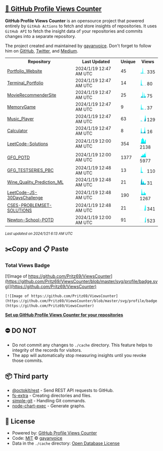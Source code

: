 ## [🚀 GitHub Profile Views Counter](https://github.com/gayanvoice/github-profile-views-counter)
**GitHub Profile Views Counter** is an opensource project that powered entirely by  `GitHub Actions` to fetch and store insights of repositories.
It uses `GitHub API` to fetch the insight data of your repositories and commits changes into a separate repository.

The project created and maintained by [gayanvoice](https://github.com/gayanvoice). Don't forget to follow him on [GitHub](https://github.com/gayanvoice), [Twitter](https://twitter.com/gayanvoice), and [Medium](https://gayanvoice.medium.com/).

<table>
	<tr>
		<th>
			Repository
		</th>
		<th>
			Last Updated
		</th>
		<th>
			Unique
		</th>
		<th>
			Views
		</th>
	</tr>
	<tr>
		<td>
			<a href="https://github.com/Pritz69/ViewsCounter/tree/master/readme/631062618/year.md">
				Portfolio_Website
			</a>
		</td>
		<td>
			2024/1/19 12:47 AM UTC
		</td>
		<td>
			45
		</td>
		<td>
			<img alt="Response time graph" src="https://github.com/Pritz69/ViewsCounter/raw/master/graph/631062618/small/year.png" height="20"> 335
		</td>
	</tr>
	<tr>
		<td>
			<a href="https://github.com/Pritz69/ViewsCounter/tree/master/readme/631052544/year.md">
				Terminal_Portfolio
			</a>
		</td>
		<td>
			2024/1/19 12:47 AM UTC
		</td>
		<td>
			14
		</td>
		<td>
			<img alt="Response time graph" src="https://github.com/Pritz69/ViewsCounter/raw/master/graph/631052544/small/year.png" height="20"> 80
		</td>
	</tr>
	<tr>
		<td>
			<a href="https://github.com/Pritz69/ViewsCounter/tree/master/readme/574194437/year.md">
				MovieRecommenderSite
			</a>
		</td>
		<td>
			2024/1/19 12:47 AM UTC
		</td>
		<td>
			25
		</td>
		<td>
			<img alt="Response time graph" src="https://github.com/Pritz69/ViewsCounter/raw/master/graph/574194437/small/year.png" height="20"> 75
		</td>
	</tr>
	<tr>
		<td>
			<a href="https://github.com/Pritz69/ViewsCounter/tree/master/readme/583343420/year.md">
				MemoryGame
			</a>
		</td>
		<td>
			2024/1/19 12:47 AM UTC
		</td>
		<td>
			9
		</td>
		<td>
			<img alt="Response time graph" src="https://github.com/Pritz69/ViewsCounter/raw/master/graph/583343420/small/year.png" height="20"> 37
		</td>
	</tr>
	<tr>
		<td>
			<a href="https://github.com/Pritz69/ViewsCounter/tree/master/readme/582324454/year.md">
				Music_Player
			</a>
		</td>
		<td>
			2024/1/19 12:47 AM UTC
		</td>
		<td>
			63
		</td>
		<td>
			<img alt="Response time graph" src="https://github.com/Pritz69/ViewsCounter/raw/master/graph/582324454/small/year.png" height="20"> 129
		</td>
	</tr>
	<tr>
		<td>
			<a href="https://github.com/Pritz69/ViewsCounter/tree/master/readme/577464192/year.md">
				Calculator
			</a>
		</td>
		<td>
			2024/1/19 12:47 AM UTC
		</td>
		<td>
			8
		</td>
		<td>
			<img alt="Response time graph" src="https://github.com/Pritz69/ViewsCounter/raw/master/graph/577464192/small/year.png" height="20"> 16
		</td>
	</tr>
	<tr>
		<td>
			<a href="https://github.com/Pritz69/ViewsCounter/tree/master/readme/533325287/year.md">
				LeetCode-Solutions
			</a>
		</td>
		<td>
			2024/1/19 12:00 AM UTC
		</td>
		<td>
			354
		</td>
		<td>
			<img alt="Response time graph" src="https://github.com/Pritz69/ViewsCounter/raw/master/graph/533325287/small/year.png" height="20"> 2138
		</td>
	</tr>
	<tr>
		<td>
			<a href="https://github.com/Pritz69/ViewsCounter/tree/master/readme/550124420/year.md">
				GFG_POTD
			</a>
		</td>
		<td>
			2024/1/19 12:00 AM UTC
		</td>
		<td>
			1377
		</td>
		<td>
			<img alt="Response time graph" src="https://github.com/Pritz69/ViewsCounter/raw/master/graph/550124420/small/year.png" height="20"> 5977
		</td>
	</tr>
	<tr>
		<td>
			<a href="https://github.com/Pritz69/ViewsCounter/tree/master/readme/625286651/year.md">
				GFG_TESTSERIES_PBC
			</a>
		</td>
		<td>
			2024/1/19 12:48 AM UTC
		</td>
		<td>
			13
		</td>
		<td>
			<img alt="Response time graph" src="https://github.com/Pritz69/ViewsCounter/raw/master/graph/625286651/small/year.png" height="20"> 110
		</td>
	</tr>
	<tr>
		<td>
			<a href="https://github.com/Pritz69/ViewsCounter/tree/master/readme/538171767/year.md">
				Wine_Quality_Prediction_ML
			</a>
		</td>
		<td>
			2024/1/19 12:48 AM UTC
		</td>
		<td>
			21
		</td>
		<td>
			<img alt="Response time graph" src="https://github.com/Pritz69/ViewsCounter/raw/master/graph/538171767/small/year.png" height="20"> 31
		</td>
	</tr>
	<tr>
		<td>
			<a href="https://github.com/Pritz69/ViewsCounter/tree/master/readme/636577473/year.md">
				LeetCode-JS-30DaysChallenge
			</a>
		</td>
		<td>
			2024/1/19 12:48 AM UTC
		</td>
		<td>
			190
		</td>
		<td>
			<img alt="Response time graph" src="https://github.com/Pritz69/ViewsCounter/raw/master/graph/636577473/small/year.png" height="20"> 1267
		</td>
	</tr>
	<tr>
		<td>
			<a href="https://github.com/Pritz69/ViewsCounter/tree/master/readme/725213131/year.md">
				CSES-PROBLEMSET-SOLUTIONS
			</a>
		</td>
		<td>
			2024/1/19 12:48 AM UTC
		</td>
		<td>
			21
		</td>
		<td>
			<img alt="Response time graph" src="https://github.com/Pritz69/ViewsCounter/raw/master/graph/725213131/small/year.png" height="20"> 341
		</td>
	</tr>
	<tr>
		<td>
			<a href="https://github.com/Pritz69/ViewsCounter/tree/master/readme/728521828/year.md">
				Newton-School-POTD
			</a>
		</td>
		<td>
			2024/1/19 12:00 AM UTC
		</td>
		<td>
			91
		</td>
		<td>
			<img alt="Response time graph" src="https://github.com/Pritz69/ViewsCounter/raw/master/graph/728521828/small/year.png" height="20"> 523
		</td>
	</tr>
</table>

<small><i>Last updated on 2024/1/21 6:13 AM UTC</i></small>

## ✂️Copy and 📋 Paste
### Total Views Badge
[![Image of https://github.com/Pritz69/ViewsCounter](https://github.com/Pritz69/ViewsCounter/blob/master/svg/profile/badge.svg)](https://github.com/Pritz69/ViewsCounter)

```readme
[![Image of https://github.com/Pritz69/ViewsCounter](https://github.com/Pritz69/ViewsCounter/blob/master/svg/profile/badge.svg)](https://github.com/Pritz69/ViewsCounter)
```
[**Set up GitHub Profile Views Counter for your repositories**](https://github.com/gayanvoice/github-profile-views-counter)
## ⛔ DO NOT
- Do not commit any changes to `./cache` directory. This feature helps to integrity of the records for visitors.
- The app will automatically stop measuring insights until you revoke those commits.
## 📦 Third party

- [@octokit/rest](https://www.npmjs.com/package/@octokit/rest) - Send REST API requests to GitHub.
- [fs-extra](https://www.npmjs.com/package/fs-extra) - Creating directories and files.
- [simple-git](https://www.npmjs.com/package/simple-git) - Handling Git commands.
- [node-chart-exec](https://www.npmjs.com/package/node-chart-exec) - Generate graphs.
## 📄 License
- Powered by: [GitHub Profile Views Counter](https://github.com/gayanvoice/github-profile-views-counter)
- Code: [MIT](./LICENSE) © [gayanvoice](https://github.com/gayanvoice)
- Data in the `./cache` directory: [Open Database License](https://opendatacommons.org/licenses/odbl/1-0/)